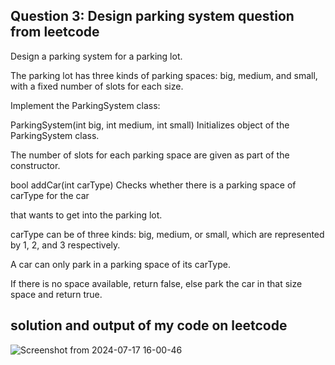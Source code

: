## Question 3: Design parking system question from leetcode

Design a parking system for a parking lot. 

The parking lot has three kinds of parking spaces: big, medium, and small, with a fixed number of slots for each size.

Implement the ParkingSystem class:

ParkingSystem(int big, int medium, int small) Initializes object of the ParkingSystem class.

The number of slots for each parking space are given as part of the constructor.

bool addCar(int carType) Checks whether there is a parking space of carType for the car

that wants to get into the parking lot. 

carType can be of three kinds: big, medium, or small, which are represented by 1, 2, and 3 respectively.

A car can only park in a parking space of its carType.
 
If there is no space available, return false, else park the car in that size space and return true.


## solution and output of my code on leetcode

![Screenshot from 2024-07-17 16-00-46](https://github.com/user-attachments/assets/02ae9b3d-ee4a-46cd-b8fb-12215912aa8b)


